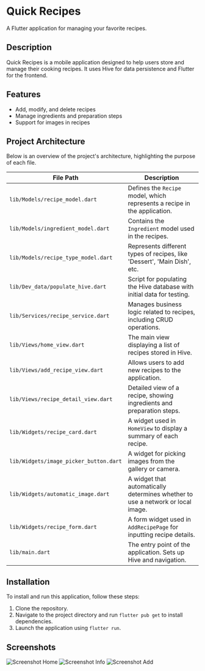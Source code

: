 # Quick Recipes

A Flutter application for managing your favorite recipes.

## Description

Quick Recipes is a mobile application designed to help users store and manage their cooking recipes. It uses Hive for data persistence and Flutter for the frontend.

## Features

- Add, modify, and delete recipes
- Manage ingredients and preparation steps
- Support for images in recipes

## Project Architecture

Below is an overview of the project's architecture, highlighting the purpose of each file.

| File Path                                 | Description                                                                                     |
|-------------------------------------------|-------------------------------------------------------------------------------------------------|
| `lib/Models/recipe_model.dart`            | Defines the `Recipe` model, which represents a recipe in the application.                       |
| `lib/Models/ingredient_model.dart`        | Contains the `Ingredient` model used in the recipes.                                            |
| `lib/Models/recipe_type_model.dart`       | Represents different types of recipes, like 'Dessert', 'Main Dish', etc.                        |
| `lib/Dev_data/populate_hive.dart`         | Script for populating the Hive database with initial data for testing.                          |
| `lib/Services/recipe_service.dart`        | Manages business logic related to recipes, including CRUD operations.                           |
| `lib/Views/home_view.dart`                | The main view displaying a list of recipes stored in Hive.                                      |
| `lib/Views/add_recipe_view.dart`          | Allows users to add new recipes to the application.                                             |
| `lib/Views/recipe_detail_view.dart`       | Detailed view of a recipe, showing ingredients and preparation steps.                           |
| `lib/Widgets/recipe_card.dart`            | A widget used in `HomeView` to display a summary of each recipe.                                |
| `lib/Widgets/image_picker_button.dart`    | A widget for picking images from the gallery or camera.                                         |
| `lib/Widgets/automatic_image.dart`        | A widget that automatically determines whether to use a network or local image.                 |
| `lib/Widgets/recipe_form.dart`            | A form widget used in `AddRecipePage` for inputting recipe details.                             |
| `lib/main.dart`                           | The entry point of the application. Sets up Hive and navigation.                                |

## Installation

To install and run this application, follow these steps:

1. Clone the repository.
2. Navigate to the project directory and run `flutter pub get` to install dependencies.
3. Launch the application using `flutter run`.

## Screenshots

![Screenshot Home](Screenshots/Home.png)
![Screenshot Info](Screenshots/Info.png)
![Screenshot Add](Screenshots/Add.png)